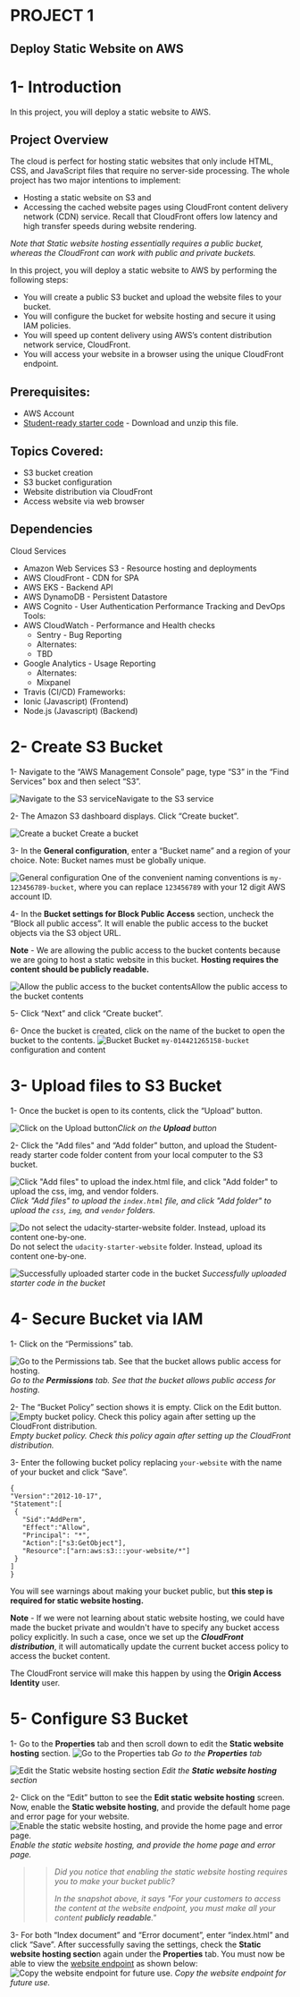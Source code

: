 


# PROJECT 1
## Deploy Static Website on AWS

# 1- Introduction

In this project, you will deploy a static website to AWS.

## Project Overview
The cloud is perfect for hosting static websites that only include HTML, CSS, and JavaScript files that require no server-side processing. The whole project has two major intentions to implement:

* Hosting a static website on S3 and
* Accessing the cached website pages using CloudFront content delivery network (CDN) service. Recall that CloudFront offers low latency and high transfer speeds during website rendering.

*Note that Static website hosting essentially requires a public bucket, whereas the CloudFront can work with public and private buckets.*

In this project, you will deploy a static website to AWS by performing the following steps:

* You will create a public S3 bucket and upload the website files to your bucket.
* You will configure the bucket for website hosting and secure it using IAM policies.
* You will speed up content delivery using AWS’s content distribution network service, CloudFront.
* You will access your website in a browser using the unique CloudFront endpoint.

## Prerequisites:
* AWS Account
* [Student-ready starter code](https://drive.google.com/open?id=15vQ7-utH7wBJzdAX3eDmO9ls35J5_sEQ) - Download and unzip this file.
## Topics Covered:
* S3 bucket creation
* S3 bucket configuration
* Website distribution via CloudFront
* Access website via web browser
## Dependencies
Cloud Services
* Amazon Web Services S3 - Resource hosting and deployments
* AWS CloudFront - CDN for SPA
* AWS EKS - Backend API
* AWS DynamoDB - Persistent Datastore
* AWS Cognito - User Authentication
Performance Tracking and DevOps Tools:
* AWS CloudWatch - Performance and Health checks
  * Sentry - Bug Reporting
  * Alternates:
  * TBD
* Google Analytics - Usage Reporting
  * Alternates:
  * Mixpanel
* Travis (CI/CD)
Frameworks:
* Ionic (Javascript) (Frontend)
* Node.js (Javascript) (Backend)


# 2- Create S3 Bucket
1- Navigate to the “AWS Management Console” page, type “S3” in the “Find Services” box and then select “S3”.

  ![Navigate to the S3 service](./image/1.png)Navigate to the S3 service
  
2- The Amazon S3 dashboard displays. Click “Create bucket”.

 
  ![Create a bucket](./image/2.png) Create a bucket

3- In the **General configuration**, enter a “Bucket name” and a region of your choice. Note: Bucket names must be globally unique.

  ![General configuration](./image/3.png) One of the convenient naming conventions is `my-123456789-bucket`, where you can replace `123456789` with your 12 digit AWS account ID.


4- In the **Bucket settings for Block Public Access** section, uncheck the “Block all public access”. It will enable the public access to the bucket objects via the S3 object URL.

**Note** - We are allowing the public access to the bucket contents because we are going to host a static website in this bucket. 
**Hosting requires the content should be publicly readable.**


 ![Allow the public access to the bucket contents](./image/4.png)Allow the public access to the bucket contents

5- Click “Next” and click “Create bucket”.

6- Once the bucket is created, click on the name of the bucket to open the bucket to the contents.
 ![Bucket](./image/5.png)
Bucket `my-014421265158-bucket` configuration and content

# 3- Upload files to S3 Bucket
1- Once the bucket is open to its contents, click the “Upload” button.

 ![Click on the Upload button](./image/6.png)*Click on the **Upload** button*

2- Click the "Add files" and “Add folder” button, and upload the Student-ready starter code folder content from your local computer to the S3 bucket.

 ![*Click "Add files" to upload the `index.html` file, and click "Add folder" to upload the `css`, `img`, and `vendor` folders.*
](./image/7.png)
*Click "Add files" to upload the `index.html` file, and click "Add folder" to upload the `css`, `img`, and `vendor` folders.*

 ![Do not select the `udacity-starter-website` folder. Instead, upload its content one-by-one.](./image/8.png)
Do not select the `udacity-starter-website` folder. Instead, upload its content one-by-one.

 ![Successfully uploaded starter code in the bucket](./image/9.png)
*Successfully uploaded starter code in the bucket*

# 4- Secure Bucket via IAM
1- Click on the “Permissions” tab.
 
 ![Go to the Permissions tab. See that the bucket allows public access for hosting.](./image/10.png)*Go to the **Permissions** tab. See that the bucket allows public access for hosting.*

2- The “Bucket Policy” section shows it is empty. Click on the Edit button.
![Empty bucket policy. Check this policy again after setting up the CloudFront distribution.](./image/11.png)*Empty bucket policy. Check this policy again after setting up the CloudFront distribution.*


3- Enter the following bucket policy replacing `your-website` with the name of your bucket and click “Save”.

```
{
"Version":"2012-10-17",
"Statement":[
 {
   "Sid":"AddPerm",
   "Effect":"Allow",
   "Principal": "*",
   "Action":["s3:GetObject"],
   "Resource":["arn:aws:s3:::your-website/*"]
 }
]
}
```
You will see warnings about making your bucket public, but **this step is required for static website hosting.**


**Note** - If we were not learning about static website hosting, we could have made the bucket private and wouldn't have to specify any bucket access policy explicitly. 
In such a case, once we set up the ***CloudFront distribution***, it will automatically update the current bucket access policy to access the bucket content. 

The CloudFront service will make this happen by using the **Origin Access Identity** user.

# 5- Configure S3 Bucket
1- Go to the **Properties** tab and then scroll down to edit the **Static website hosting** section.
![Go to the Properties tab
](12.png)
*Go to the **Properties** tab*

![Edit the Static website hosting section](./image/13.png)
*Edit the **Static website hosting** section*

2- Click on the “Edit” button to see the **Edit static website hosting** screen. Now, enable the **Static website hosting**, and provide the default home page and error page for your website.
![Enable the static website hosting, and provide the home page and error page.](./image/14.png)
*Enable the static website hosting, and provide the home page and error page.*

>> *Did you notice that enabling the static website hosting requires you to make your bucket public?*
>> 
>> *In the snapshot above, it says "For your customers to access the content at the website endpoint, you must make all your content **publicly readable**."*

3- For both “Index document” and “Error document”, enter “index.html” and click “Save”. 
After successfully saving the settings, check the **Static website hosting sectio**n again under the **Properties** tab. 
You must now be able to view the [website endpoint](https://docs.aws.amazon.com/AmazonS3/latest/dev/WebsiteEndpoints.html) as shown below:
![Copy the website endpoint for future use.](./image/15.png)
*Copy the website endpoint for future use.*




